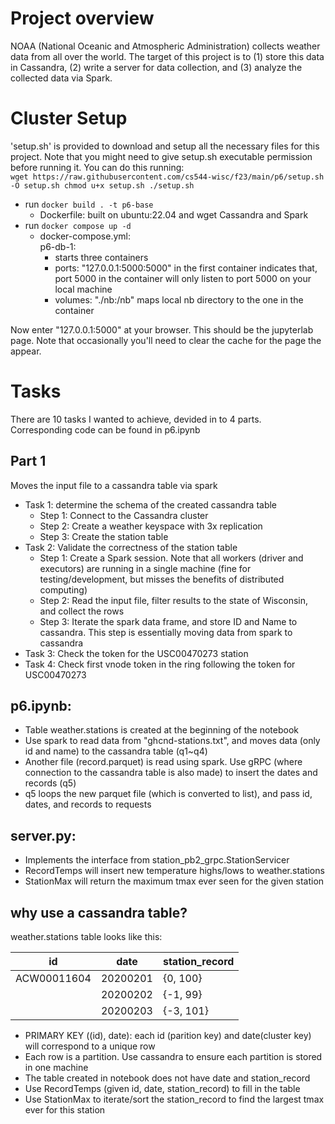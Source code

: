 
# Project overview

NOAA (National Oceanic and Atmospheric Administration) collects weather data from all over the world. The target of this project is to (1) store this data in Cassandra, (2) write a server for data collection, and (3) analyze the collected data via Spark.

# Cluster Setup

'setup.sh' is provided to download and setup all the necessary files for this project. Note that you might need to give setup.sh executable permission before running it. You can do this running:  
`wget https://raw.githubusercontent.com/cs544-wisc/f23/main/p6/setup.sh -O setup.sh
chmod u+x setup.sh
./setup.sh`

- run `docker build . -t p6-base`
  - Dockerfile: built on ubuntu:22.04 and wget Cassandra and Spark
- run `docker compose up -d`
  - docker-compose.yml:  
    p6-db-1:   
    - starts three containers 
    - ports: "127.0.0.1:5000:5000" in the first container indicates that, port 5000 in the container will only listen to port 5000 on your local machine 
    - volumes: "./nb:/nb" maps local nb directory to the one in the container

Now enter "127.0.0.1:5000" at your browser. This should be the jupyterlab page. Note that occasionally you'll need to clear the cache for the page the appear.


# Tasks
There are 10 tasks I wanted to achieve, devided in to 4 parts. Corresponding code can be found in p6.ipynb

## Part 1
Moves the input file to a cassandra table via spark
- Task 1: determine the schema of the created cassandra table
    - Step 1: Connect to the Cassandra cluster
    - Step 2: Create a weather keyspace with 3x replication
    - Step 3: Create the station table
- Task 2: Validate the correctness of the station table
    - Step 1: Create a Spark session. Note that all workers (driver and executors) are running in a single machine (fine for testing/development, but misses the benefits of distributed computing)
    - Step 2: Read the input file, filter results to the state of Wisconsin, and collect the rows
    - Step 3: Iterate the spark data frame, and store ID and Name to cassandra. This step is essentially moving data from spark to cassandra
- Task 3: Check the token for the USC00470273 station
- Task 4: Check first vnode token in the ring following the token for USC00470273

## p6.ipynb:
- Table weather.stations is created at the beginning of the notebook
- Use spark to read data from "ghcnd-stations.txt", and moves data (only id and name) to the cassandra table (q1~q4)
- Another file (record.parquet) is read using spark. Use gRPC (where connection to the cassandra table is also made) to insert the dates and records (q5)
- q5 loops the new parquet file (which is converted to list), and pass id, dates, and records to requests

## server.py:
- Implements the interface from station_pb2_grpc.StationServicer
- RecordTemps will insert new temperature highs/lows to weather.stations
- StationMax will return the maximum tmax ever seen for the given station

## why use a cassandra table?
weather.stations table looks like this:

| id          | date     | station_record  |
|-------------|----------|-----------------|
| ACW00011604 | 20200201 | {0, 100}        |
|             | 20200202 | {-1, 99}        |
|             | 20200203 | {-3, 101}       |

- PRIMARY KEY ((id), date): each id (parition key) and date(cluster key) will correspond to a unique row
- Each row is a partition. Use cassandra to ensure each partition is stored in one machine
- The table created in notebook does not have date and station_record
- Use RecordTemps (given id, date, station_record) to fill in the table
- Use StationMax to iterate/sort the station_record to find the largest tmax ever for this station

